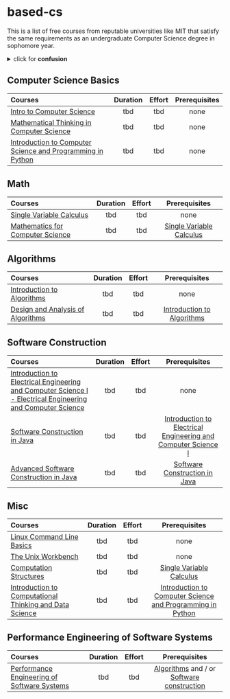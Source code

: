 # based-cs

This is a list of free courses from reputable universities like MIT that satisfy the same requirements as an undergraduate Computer Science degree in sophomore year.

 <details>
  <summary>click for <b>confusion</b></summary>  
<img src="https://user-images.githubusercontent.com/67634565/128613937-9f79436d-7318-4246-866a-c29f71468a33.png" alt="map" width="50%">
   </details>
   
   
## Computer Science Basics
Courses | Duration | Effort | Prerequisites
:-- |  :--: | :--: |  :--:
[Intro to Computer Science](https://www.edx.org/course/cs50s-introduction-computer-science-harvardx-cs50x)  | tbd | tbd  | none
[Mathematical Thinking in Computer Science](https://click.linksynergy.com/deeplink?id=PtFMiHYfEVk&mid=40328&murl=https%3A%2F%2Fwww.coursera.org%2Flearn%2Fwhat-is-a-proof) | tbd | tbd | none
[Introduction to Computer Science and Programming in Python ](https://ocw.mit.edu/courses/electrical-engineering-and-computer-science/6-0001-introduction-to-computer-science-and-programming-in-python-fall-2016/) | tbd | tbd  | none


## Math
Courses | Duration | Effort | Prerequisites
:-- |  :--: | :--: |  :--:
[Single Variable Calculus ](https://ocw.mit.edu/courses/mathematics/18-01sc-single-variable-calculus-fall-2010/)  | tbd | tbd  | none
[Mathematics for Computer Science](https://ocw.mit.edu/courses/electrical-engineering-and-computer-science/6-042j-mathematics-for-computer-science-spring-2015/) | tbd | tbd  |[Single Variable Calculus ](https://ocw.mit.edu/courses/mathematics/18-01sc-single-variable-calculus-fall-2010/)


## Algorithms
Courses | Duration | Effort | Prerequisites
:-- |  :--: | :--: |  :--:
[Introduction to Algorithms ](https://ocw.mit.edu/courses/electrical-engineering-and-computer-science/6-006-introduction-to-algorithms-fall-2011/)  | tbd | tbd  | none
[Design and Analysis of Algorithms ](https://ocw.mit.edu/courses/electrical-engineering-and-computer-science/6-046j-design-and-analysis-of-algorithms-spring-2015/)  | tbd | tbd  | [Introduction to Algorithms](https://ocw.mit.edu/courses/electrical-engineering-and-computer-science/6-006-introduction-to-algorithms-fall-2011/)  


## Software Construction
Courses | Duration | Effort | Prerequisites
:-- |  :--: | :--: |  :--:
[Introduction to Electrical Engineering and Computer Science I - Electrical Engineering and Computer Science ](https://ocw.mit.edu/courses/electrical-engineering-and-computer-science/6-01sc-introduction-to-electrical-engineering-and-computer-science-i-spring-2011/)| tbd | tbd  | none
[Software Construction in Java ](https://openlearninglibrary.mit.edu/courses/course-v1:MITx+6.005.1x+3T2016/about)| tbd | tbd  | [Introduction to Electrical Engineering and Computer Science I ](https://ocw.mit.edu/courses/electrical-engineering-and-computer-science/6-01sc-introduction-to-electrical-engineering-and-computer-science-i-spring-2011/)
[Advanced Software Construction in Java ](https://openlearninglibrary.mit.edu/courses/course-v1:MITx+6.005.2x+1T2017/about)| tbd | tbd  | [Software Construction in Java ](https://openlearninglibrary.mit.edu/courses/course-v1:MITx+6.005.1x+3T2016/about)



## Misc
Courses | Duration | Effort | Prerequisites
:-- |  :--: | :--: |  :--:
[Linux Command Line Basics](https://imp.i115008.net/linux-command-line-basics)  | tbd | tbd  | none
[The Unix Workbench](https://click.linksynergy.com/deeplink?id=PtFMiHYfEVk&mid=40328&murl=https%3A%2F%2Fwww.coursera.org%2Flearn%2Funix) | tbd | tbd | none
[Computation Structures](https://ocw.mit.edu/courses/electrical-engineering-and-computer-science/6-004-computation-structures-spring-2009/)| tbd | tbd | [Single Variable Calculus ](https://ocw.mit.edu/courses/mathematics/18-01sc-single-variable-calculus-fall-2010/)
[Introduction to Computational Thinking and Data Science ](https://ocw.mit.edu/courses/electrical-engineering-and-computer-science/6-0002-introduction-to-computational-thinking-and-data-science-fall-2016/) | tbd | tbd  | [Introduction to Computer Science and Programming in Python ](https://ocw.mit.edu/courses/electrical-engineering-and-computer-science/6-0001-introduction-to-computer-science-and-programming-in-python-fall-2016/) 



## Performance Engineering of Software Systems
Courses | Duration | Effort | Prerequisites
:-- |  :--: | :--: |  :--:
[Performance Engineering of Software Systems](https://ocw.mit.edu/courses/electrical-engineering-and-computer-science/6-172-performance-engineering-of-software-systems-fall-2018/) | tbd | tbd  | [ Algorithms](https://github.com/neos-20/based-cs#algorithms)  and / or [Software construction](https://github.com/neos-20/based-cs#software-construction)

